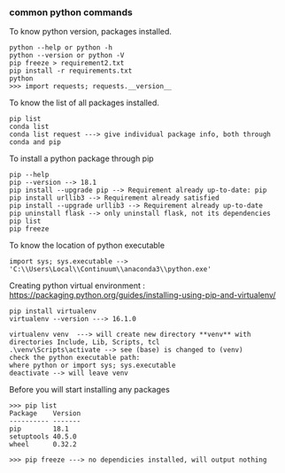 ### common python commands
To know python version, packages installed.
```
python --help or python -h
python --version or python -V
pip freeze > requirement2.txt
pip install -r requirements.txt
python
>>> import requests; requests.__version__
```
To know the list of all packages installed.
```
pip list
conda list
conda list request ---> give individual package info, both through conda and pip
```
To install a python package through pip
```
pip --help
pip --version --> 18.1
pip install --upgrade pip --> Requirement already up-to-date: pip 
pip install urllib3 --> Requirement already satisfied
pip install --upgrade urllib3 --> Requirement already up-to-date
pip uninstall flask --> only uninstall flask, not its dependencies
pip list
pip freeze
```
To know the location of python executable
```
import sys; sys.executable --> 'C:\\Users\Local\\Continuum\\anaconda3\\python.exe'
```
Creating python virtual environment :
https://packaging.python.org/guides/installing-using-pip-and-virtualenv/
```
pip install virtualenv
virtualenv --version ---> 16.1.0

virtualenv venv  ---> will create new directory **venv** with directories Include, Lib, Scripts, tcl
.\venv\Scripts\activate --> see (base) is changed to (venv)
check the python executable path: 
where python or import sys; sys.executable
deactivate --> will leave venv
```
Before you will start installing any packages
```
>>> pip list
Package    Version
---------- -------
pip        18.1
setuptools 40.5.0
wheel      0.32.2

>>> pip freeze ---> no dependicies installed, will output nothing
```




